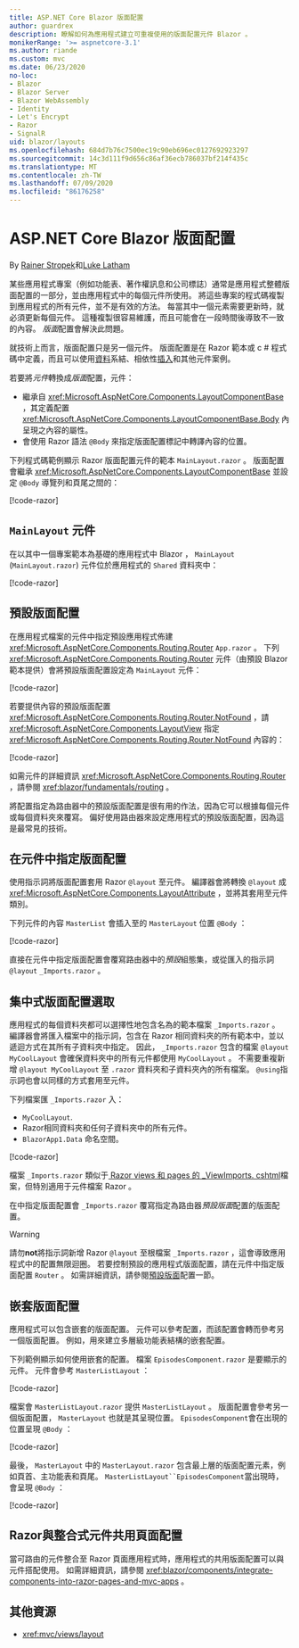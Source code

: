 ```yaml
---
title: ASP.NET Core Blazor 版面配置
author: guardrex
description: 瞭解如何為應用程式建立可重複使用的版面配置元件 Blazor 。
monikerRange: '>= aspnetcore-3.1'
ms.author: riande
ms.custom: mvc
ms.date: 06/23/2020
no-loc:
- Blazor
- Blazor Server
- Blazor WebAssembly
- Identity
- Let's Encrypt
- Razor
- SignalR
uid: blazor/layouts
ms.openlocfilehash: 684d7b76c7500ec19c90eb696ec0127692923297
ms.sourcegitcommit: 14c3d111f9d656c86af36ecb786037bf214f435c
ms.translationtype: MT
ms.contentlocale: zh-TW
ms.lasthandoff: 07/09/2020
ms.locfileid: "86176258"
---
```

# <a name="aspnet-core-blazor-layouts"></a>ASP.NET Core Blazor 版面配置

By [Rainer Stropek](https://www.timecockpit.com)和[Luke Latham](https://github.com/guardrex)

某些應用程式專案（例如功能表、著作權訊息和公司標誌）通常是應用程式整體版面配置的一部分，並由應用程式中的每個元件所使用。 將這些專案的程式碼複製到應用程式的所有元件，並不是有效的方法。 每當其中一個元素需要更新時，就必須更新每個元件。 這種複製很容易維護，而且可能會在一段時間後導致不一致的內容。 *版面*配置會解決此問題。

就技術上而言，版面配置只是另一個元件。 版面配置是在 Razor 範本或 c # 程式碼中定義，而且可以使用[資料](xref:blazor/components/data-binding)系結、相依性[插入](xref:blazor/fundamentals/dependency-injection)和其他元件案例。

若要將*元件*轉換成*版面*配置，元件：

* 繼承自 <xref:Microsoft.AspNetCore.Components.LayoutComponentBase> ，其定義配置 <xref:Microsoft.AspNetCore.Components.LayoutComponentBase.Body> 內呈現之內容的屬性。
* 會使用 Razor 語法 `@Body` 來指定版面配置標記中轉譯內容的位置。

下列程式碼範例顯示 Razor 版面配置元件的範本 `MainLayout.razor` 。 版面配置會繼承 <xref:Microsoft.AspNetCore.Components.LayoutComponentBase> 並設定 `@Body` 導覽列和頁尾之間的：

[!code-razor[](layouts/sample_snapshot/3.x/MainLayout.razor?highlight=1,13)]

## <a name="mainlayout-component"></a>`MainLayout` 元件

在以其中一個專案範本為基礎的應用程式中 Blazor ， `MainLayout` (`MainLayout.razor`) 元件位於應用程式的 `Shared` 資料夾中：

[!code-razor[](./common/samples/3.x/BlazorWebAssemblySample/Shared/MainLayout.razor)]

## <a name="default-layout"></a>預設版面配置

在應用程式檔案的元件中指定預設應用程式佈建 <xref:Microsoft.AspNetCore.Components.Routing.Router> `App.razor` 。 下列 <xref:Microsoft.AspNetCore.Components.Routing.Router> 元件（由預設 Blazor 範本提供）會將預設版面配置設定為 `MainLayout` 元件：

[!code-razor[](layouts/sample_snapshot/3.x/App1.razor?highlight=3)]

若要提供內容的預設版面配置 <xref:Microsoft.AspNetCore.Components.Routing.Router.NotFound> ，請 <xref:Microsoft.AspNetCore.Components.LayoutView> 指定 <xref:Microsoft.AspNetCore.Components.Routing.Router.NotFound> 內容的：

[!code-razor[](layouts/sample_snapshot/3.x/App2.razor?highlight=6-9)]

如需元件的詳細資訊 <xref:Microsoft.AspNetCore.Components.Routing.Router> ，請參閱 <xref:blazor/fundamentals/routing> 。

將配置指定為路由器中的預設版面配置是很有用的作法，因為它可以根據每個元件或每個資料夾來覆寫。 偏好使用路由器來設定應用程式的預設版面配置，因為這是最常見的技術。

## <a name="specify-a-layout-in-a-component"></a>在元件中指定版面配置

使用指示詞將版面配置套用 Razor `@layout` 至元件。 編譯器會將轉換 `@layout` 成 <xref:Microsoft.AspNetCore.Components.LayoutAttribute> ，並將其套用至元件類別。

下列元件的內容 `MasterList` 會插入至的 `MasterLayout` 位置 `@Body` ：

[!code-razor[](layouts/sample_snapshot/3.x/MasterList.razor?highlight=1)]

直接在元件中指定版面配置會覆寫路由器中的*預設*組態集，或從匯入的指示詞 `@layout` `_Imports.razor` 。

## <a name="centralized-layout-selection"></a>集中式版面配置選取

應用程式的每個資料夾都可以選擇性地包含名為的範本檔案 `_Imports.razor` 。 編譯器會將匯入檔案中的指示詞，包含在 Razor 相同資料夾的所有範本中，並以遞迴方式在其所有子資料夾中指定。 因此， `_Imports.razor` 包含的檔案 `@layout MyCoolLayout` 會確保資料夾中的所有元件都使用 `MyCoolLayout` 。 不需要重複新增 `@layout MyCoolLayout` 至 `.razor` 資料夾和子資料夾內的所有檔案。 `@using`指示詞也會以同樣的方式套用至元件。

下列檔案匯 `_Imports.razor` 入：

* `MyCoolLayout`.
* Razor相同資料夾和任何子資料夾中的所有元件。
* `BlazorApp1.Data` 命名空間。
 
[!code-razor[](layouts/sample_snapshot/3.x/_Imports.razor)]

檔案 `_Imports.razor` 類似于[ Razor views 和 pages 的 _ViewImports. cshtml](xref:mvc/views/layout#importing-shared-directives)檔案，但特別適用于元件檔案 Razor 。

在中指定版面配置會 `_Imports.razor` 覆寫指定為路由器*預設版面*配置的版面配置。

> [!WARNING]
> 請勿**not**將指示詞新增 Razor `@layout` 至根檔案 `_Imports.razor` ，這會導致應用程式中的配置無限迴圈。 若要控制預設的應用程式版面配置，請在元件中指定版面配置 `Router` 。 如需詳細資訊，請參閱[預設版面](#default-layout)配置一節。

## <a name="nested-layouts"></a>嵌套版面配置

應用程式可以包含嵌套的版面配置。 元件可以參考配置，而該配置會轉而參考另一個版面配置。 例如，用來建立多層級功能表結構的嵌套配置。

下列範例顯示如何使用嵌套的配置。 檔案 `EpisodesComponent.razor` 是要顯示的元件。 元件會參考 `MasterListLayout` ：

[!code-razor[](layouts/sample_snapshot/3.x/EpisodesComponent.razor?highlight=1)]

檔案會 `MasterListLayout.razor` 提供 `MasterListLayout` 。 版面配置會參考另一個版面配置， `MasterLayout` 也就是其呈現位置。 `EpisodesComponent`會在出現的位置呈現 `@Body` ：

[!code-razor[](layouts/sample_snapshot/3.x/MasterListLayout.razor?highlight=1,9)]

最後， `MasterLayout` 中的 `MasterLayout.razor` 包含最上層的版面配置元素，例如頁首、主功能表和頁尾。 `MasterListLayout``EpisodesComponent`當出現時，會呈現 `@Body` ：

[!code-razor[](layouts/sample_snapshot/3.x/MasterLayout.razor?highlight=6)]

## <a name="share-a-razor-pages-layout-with-integrated-components"></a>Razor與整合式元件共用頁面配置

當可路由的元件整合至 Razor 頁面應用程式時，應用程式的共用版面配置可以與元件搭配使用。 如需詳細資訊，請參閱 <xref:blazor/components/integrate-components-into-razor-pages-and-mvc-apps> 。

## <a name="additional-resources"></a>其他資源

* <xref:mvc/views/layout>
